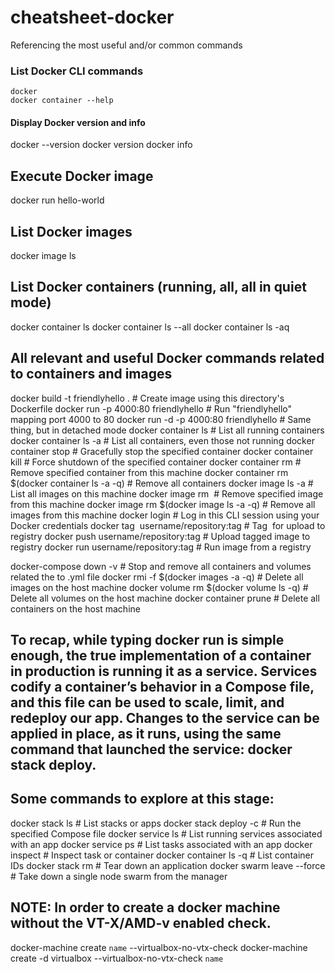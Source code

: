 # cheatsheet-docker
Referencing the most useful and/or common commands

### List Docker CLI commands
```
docker
docker container --help
```

#### Display Docker version and info
docker --version
docker version
docker info

## Execute Docker image
docker run hello-world

## List Docker images
docker image ls

## List Docker containers (running, all, all in quiet mode)
docker container ls
docker container ls --all
docker container ls -aq

## All relevant and useful Docker commands related to containers and images
docker build -t friendlyhello .                             # Create image using this directory's Dockerfile
docker run -p 4000:80 friendlyhello                         # Run "friendlyhello" mapping port 4000 to 80
docker run -d -p 4000:80 friendlyhello                      # Same thing, but in detached mode
docker container ls                                         # List all running containers
docker container ls -a                                      # List all containers, even those not running
docker container stop <hash>                                # Gracefully stop the specified container
docker container kill <hash>                                # Force shutdown of the specified container
docker container rm <hash>                                  # Remove specified container from this machine
docker container rm $(docker container ls -a -q)            # Remove all containers
docker image ls -a                                          # List all images on this machine
docker image rm <image id>                                  # Remove specified image from this machine
docker image rm $(docker image ls -a -q)                    # Remove all images from this machine
docker login                                                # Log in this CLI session using your Docker credentials
docker tag <image> username/repository:tag                  # Tag <image> for upload to registry
docker push username/repository:tag                         # Upload tagged image to registry
docker run username/repository:tag                          # Run image from a registry

docker-compose down -v                                      # Stop and remove all containers and volumes related the to .yml file
docker rmi -f $(docker images -a -q)                        # Delete all images on the host machine
docker volume rm $(docker volume ls -q)                     # Delete all volumes on the host machine
docker container prune                                      # Delete all containers on the host machine

## To recap, while typing docker run is simple enough, the true implementation of a container in production is running it as a service. Services codify a container’s behavior in a Compose file, and this file can be used to scale, limit, and redeploy our app. Changes to the service can be applied in place, as it runs, using the same command that launched the service: docker stack deploy.

## Some commands to explore at this stage:
docker stack ls                                             # List stacks or apps
docker stack deploy -c <composefile> <appname>              # Run the specified Compose file
docker service ls                                           # List running services associated with an app
docker service ps <service>                                 # List tasks associated with an app
docker inspect <task or container>                          # Inspect task or container
docker container ls -q                                      # List container IDs
docker stack rm <appname>                                   # Tear down an application
docker swarm leave --force                                  # Take down a single node swarm from the manager

## NOTE: In order to create a docker machine without the VT-X/AMD-v enabled check.
docker-machine create `name` --virtualbox-no-vtx-check
docker-machine create -d virtualbox --virtualbox-no-vtx-check `name`